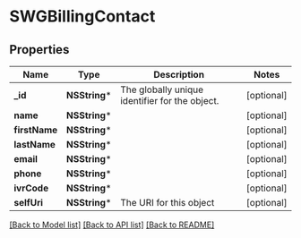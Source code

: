 # SWGBillingContact

## Properties
Name | Type | Description | Notes
------------ | ------------- | ------------- | -------------
**_id** | **NSString*** | The globally unique identifier for the object. | [optional] 
**name** | **NSString*** |  | [optional] 
**firstName** | **NSString*** |  | [optional] 
**lastName** | **NSString*** |  | [optional] 
**email** | **NSString*** |  | [optional] 
**phone** | **NSString*** |  | [optional] 
**ivrCode** | **NSString*** |  | [optional] 
**selfUri** | **NSString*** | The URI for this object | [optional] 

[[Back to Model list]](../README.md#documentation-for-models) [[Back to API list]](../README.md#documentation-for-api-endpoints) [[Back to README]](../README.md)


